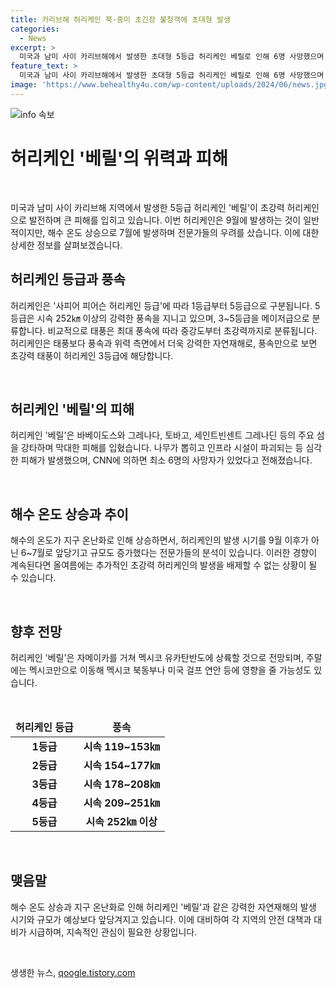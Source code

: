 ```yaml
---
title: 카리브해 허리케인 북·중미 초긴장 불청객에 초대형 발생
categories:
  - News
excerpt: >
  미국과 남미 사이 카리브해에서 발생한 초대형 5등급 허리케인 베릴로 인해 6명 사망했으며 추가 피해 가능성에 주목한다. 이번 허리케인은 7월에 발생한 첫 5등급 허리케인으로, 바다 온도 상승으로 발생 시기가 이른 것으로 보인다. 전문가들은 해수 온도 상승으로 허리케인 발생 시기와 규모가 증가할 수 있으며, 베릴은 멕시코 유카탄 반도에 상륙할 전망이다.
feature_text: >
  미국과 남미 사이 카리브해에서 발생한 초대형 5등급 허리케인 베릴로 인해 6명 사망했으며 추가 피해 가능성에 주목한다. 이번 허리케인은 7월에 발생한 첫 5등급 허리케인으로, 바다 온도 상승으로 발생 시기가 이른 것으로 보인다. 전문가들은 해수 온도 상승으로 허리케인 발생 시기와 규모가 증가할 수 있으며, 베릴은 멕시코 유카탄 반도에 상륙할 전망이다.
image: 'https://www.behealthy4u.com/wp-content/uploads/2024/06/news.jpg'
---
```


<p><img src="https://www.behealthy4u.com/wp-content/uploads/2024/06/news.jpg" alt="info 속보" /></p>

<h1 data-ke-size="size28">허리케인 '베릴'의 위력과 피해</h1>

<p data-ke-size="size16">&nbsp;</p>

<p data-ke-size="size16">미국과 남미 사이 카리브해 지역에서 발생한 5등급 허리케인 '베릴'이 초강력 허리케인으로 발전하며 큰 피해를 입히고 있습니다. 이번 허리케인은 9월에 발생하는 것이 일반적이지만, 해수 온도 상승으로 7월에 발생하며 전문가들의 우려를 샀습니다. 이에 대한 상세한 정보를 살펴보겠습니다.</p>

<h2 data-ke-size="size26">허리케인 등급과 풍속</h2>

<p data-ke-size="size16">허리케인은 '사피어 피어슨 허리케인 등급'에 따라 1등급부터 5등급으로 구분됩니다. 5등급은 시속 252㎞ 이상의 강력한 풍속을 지니고 있으며, 3~5등급을 메이저급으로 분류합니다. 비교적으로 태풍은 최대 풍속에 따라 중강도부터 초강력까지로 분류됩니다. 허리케인은 태풍보다 풍속과 위력 측면에서 더욱 강력한 자연재해로, 풍속만으로 보면 초강력 태풍이 허리케인 3등급에 해당합니다.</p>

<p data-ke-size="size16">&nbsp;</p>

<h2 data-ke-size="size26">허리케인 '베릴'의 피해</h2>

<p data-ke-size="size16">허리케인 '베릴'은 바베이도스와 그레나다, 토바고, 세인트빈센트 그레나딘 등의 주요 섬을 강타하며 막대한 피해를 입혔습니다. 나무가 뽑히고 인프라 시설이 파괴되는 등 심각한 피해가 발생했으며, CNN에 의하면 최소 6명의 사망자가 있었다고 전해졌습니다.</p>

<p data-ke-size="size16">&nbsp;</p>

<h2 data-ke-size="size26">해수 온도 상승과 추이</h2>

<p data-ke-size="size16">해수의 온도가 지구 온난화로 인해 상승하면서, 허리케인의 발생 시기를 9월 이후가 아닌 6~7월로 앞당기고 규모도 증가했다는 전문가들의 분석이 있습니다. 이러한 경향이 계속된다면 올여름에는 추가적인 초강력 허리케인의 발생을 배제할 수 없는 상황이 될 수 있습니다.</p>

<p data-ke-size="size16">&nbsp;</p>

<h2 data-ke-size="size26">향후 전망</h2>

<p data-ke-size="size16">허리케인 '베릴'은 자메이카를 거쳐 멕시코 유카탄반도에 상륙할 것으로 전망되며, 주말에는 멕시코만으로 이동해 멕시코 북동부나 미국 걸프 연안 등에 영향을 줄 가능성도 있습니다.</p>

<p data-ke-size="size16">&nbsp;</p>

<table>
    <thead>
        <tr>
            <td style="text-align: center; height: 17px;"><b>허리케인 등급</b></td>
            <td style="text-align: center; height: 17px;"><b>풍속</b></td>
        </tr>
    </thead>
    <tbody>
        <tr>
            <td style="text-align: center; height: 17px;"><b>1등급</b></td>
            <td style="text-align: center; height: 17px;"><b>시속 119~153㎞</b></td>
        </tr>
        <tr>
            <td style="text-align: center; height: 17px;"><b>2등급</b></td>
            <td style="text-align: center; height: 17px;"><b>시속 154~177㎞</b></td>
        </tr>
        <tr>
            <td style="text-align: center; height: 17px;"><b>3등급</b></td>
            <td style="text-align: center; height: 17px;"><b>시속 178~208㎞</b></td>
        </tr>
        <tr>
            <td style="text-align: center; height: 17px;"><b>4등급</b></td>
            <td style="text-align: center; height: 17px;"><b>시속 209~251㎞</b></td>
        </tr>
        <tr>
            <td style="text-align: center; height: 17px;"><b>5등급</b></td>
            <td style="text-align: center; height: 17px;"><b>시속 252㎞ 이상</b></td>
        </tr>
    </tbody>
</table>

<p data-ke-size="size16">&nbsp;</p>

<h2 data-ke-size="size26">맺음말</h2>

<p data-ke-size="size16">해수 온도 상승과 지구 온난화로 인해 허리케인 '베릴'과 같은 강력한 자연재해의 발생 시기와 규모가 예상보다 앞당겨지고 있습니다. 이에 대비하여 각 지역의 안전 대책과 대비가 시급하며, 지속적인 관심이 필요한 상황입니다.</p>

<p data-ke-size="size16">&nbsp;</p>
생생한 뉴스, <a href="https://qoogle.tistory.com" rel="dofollow">qoogle.tistory.com</a>


